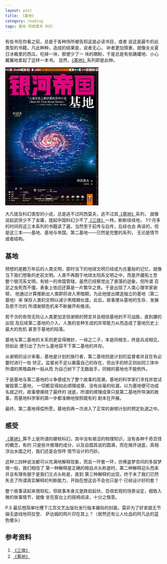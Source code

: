 ```yaml
---
layout: post
title: 《基地》
category: reading
tags: 基地 阿西莫夫 科幻
---
```


有些书在你看之前，总是于各种场所被告知这是必读书目，或者
说这是最牛的此类型的书籍，凡此种种，造成的结果是，说者无心，
听者更加慎重，就像炎炎夏日冰箱里的西瓜，吃掉一块，那便少了一
块的期盼，于是总是有些踌躇地、小心翼翼地拿起了这样一本书。
显然，[《基地》][《基地》]系列即是此种。

![jidi](/assets/images/jidi.jpg)

大凡提及科幻类型的小说，总是逃不过阿西莫夫，逃不过其[《基地》][《基地》]系列，
就像说起武侠少不了金庸，提起中国科幻少不了[《三体》][《三体》]一样。断断续续地，
1个月多的时间将这三本系列的书籍读了遍，当然至于前传与后传，后续也会
再读的，但是这三本——基地、基地与帝国、第二基地——已然是完整的系列，
无论是情节或者结构。

## 基地

预想的是数万年后的人类文明，那时当下的地球文明已经成为古董般的记忆，就像
当下我们想象的史前文明。人类不再囿于地球太阳系文明之中，而是开疆拓土至
整个银河系文明，有统一的帝国管辖，虽然已经察觉出了衰落的迹象，但所谓
百足之虫死而不僵，表象上依旧还算是一片繁华之景。于是出现了人类心理学家谢顿，
他通过计算推断出人类即将进入黑暗期，为此他提出建造独立的基地（第二基地）来
保存人类的文明以减少黑暗期长度。此后，故事便从基地的生存、发展及若干次的
所谓谢顿危机来不断展开和推进。

若干次的有惊无险让人类更加坚信谢顿的预言并且相信基地的不可战胜，直到骡的出现
及后续第二基地的介入，人类的变种生成的异常能力从而造成了基地历史上最大的危机
甚至于基地的陷落。

基地与第二基地的关系则更显得微妙，一母之二子，本是同根生，终是兵戎相见，但如此
便引出了为什么基地容不下第二基地的共存。

从谢顿的设计来看，基地是计划的施行者，第二基地则是计划的监督者并且在有必要时进行一些
矫正。监督尚不足以暴露自己的存在，但出手的矫正则如同三体中所谓的黑暗森林一般从而
为自己树下了无数敌手，同根的基地也不能例外。

于是基地与第二基地的斗争便成为了整个故事的高潮，基地的科学家们寻找并尝试摧毁第二基地，
一切都显得如此顺理成章、没有丝毫的纰漏，以为基地便可功成名就之时，故事便揭晓了最终的
谜底，所谓的顺理成章只是第二基地所导演的故事，而基地科学家的第一步都准确地按照既有的
剧本在开展。

最终，第二基地得偿所愿，基地则再一次进入了正常的谢顿计划的预定轨道之中。

## 感受

[《基地》][《基地》]算不上是所谓的硬核科幻，其中没有艰涩的物理知识，没有各种千奇百怪的概念，有的
只是些许推理的成分，以及自圆其说的圆满，而在揭开谜底，真相浮出水面之时，我们还是会惊呼
情节设计的巧妙。

这种三四种说法都可以完满地解释现象，而且一环套一环，仿佛盗梦空间的多层梦境一般，我们相信了
第一种解释是正确的暗自点头称是时，第二种解释迎头而来并且有理有据于是我们又点头称是，直到
第三种解释的出现，终于末了我们已然失去了所谓真实解释的判断能力，开始在想这会不会也只是个
已经设计好的套？

整个故事读起来很轻松，但故事本身又是跌宕起伏，百倍宏观的场景设定，细致入微的故事情节，就像
坐在窗台上的摇椅阅读，十分之惬意。

P.S 最后想简单吐槽下江苏文艺出版社发行版本媚俗的封面，莫非为了好卖就无节操无底线地将拉登、
萨达姆的照片印在其上？（居然还有让人吐血的阿凡达的蓝色傻头）


## 参考资料
1. [《三体》][《三体》]
2. [《基地》][《基地》]


[《三体》]: http://towerjoo.github.io/blog/2012/07/20/three_body_all/
[《基地》]: http://book.douban.com/subject/7065521/

